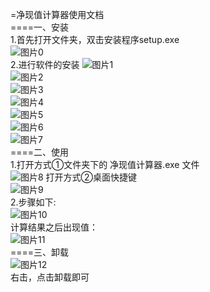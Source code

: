 =净现值计算器使用文档<br>
====一、安装<br>
    1.首先打开文件夹，双击安装程序setup.exe<br>
![图片0](http://www.baidu.com/img/bdlogo.gif)  
    2.进行软件的安装
![图片1](http://www.baidu.com/img/bdlogo.gif)  
![图片2](http://www.baidu.com/img/bdlogo.gif)  
![图片3](http://www.baidu.com/img/bdlogo.gif)  
![图片4](http://www.baidu.com/img/bdlogo.gif)  
![图片5](http://www.baidu.com/img/bdlogo.gif)  
![图片6](http://www.baidu.com/img/bdlogo.gif)  
![图片7](http://www.baidu.com/img/bdlogo.gif)  
====二、使用<br>
    1.打开方式①文件夹下的  净现值计算器.exe 文件<br>
    ![图片8](http://www.baidu.com/img/bdlogo.gif)
    打开方式②桌面快捷键<br>
    ![图片9](http://www.baidu.com/img/bdlogo.gif)  
    2.步骤如下:<br>
    ![图片10](http://www.baidu.com/img/bdlogo.gif)  
    计算结果之后出现值：<br>
    ![图片11](http://www.baidu.com/img/bdlogo.gif)  
====三、卸载<br>
![图片12](http://www.baidu.com/img/bdlogo.gif)  
    右击，点击卸载即可<br>

